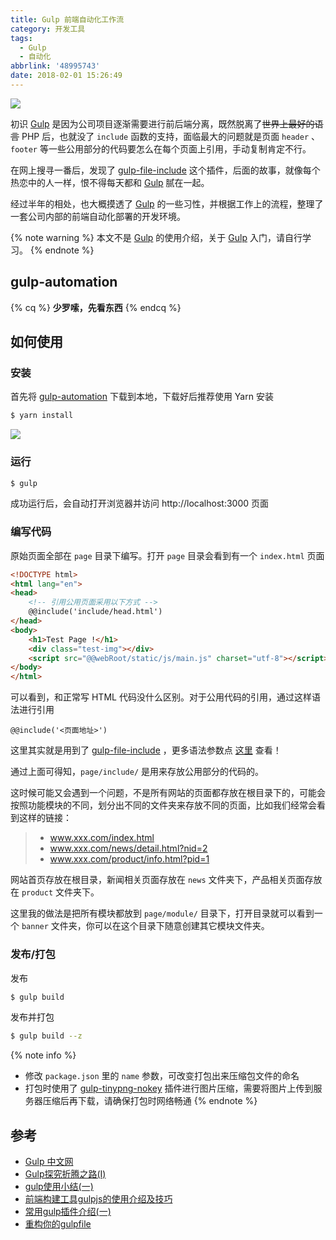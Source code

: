 ```yaml
---
title: Gulp 前端自动化工作流
category: 开发工具
tags:
  - Gulp
  - 自动化
abbrlink: '48995743'
date: 2018-02-01 15:26:49
---
```


![](https://i.loli.net/2018/02/01/5a72c21986995.png)

初识 [Gulp](https://www.gulpjs.com.cn/) 是因为公司项目逐渐需要进行前后端分离，既然脱离了~~世界上最好的语言~~ PHP 后，也就没了 `include` 函数的支持，面临最大的问题就是页面 `header` 、 `footer` 等一些公用部分的代码要怎么在每个页面上引用，手动复制肯定不行。

在网上搜寻一番后，发现了 [gulp-file-include](https://www.npmjs.com/package/gulp-file-include) 这个插件，后面的故事，就像每个热恋中的人一样，恨不得每天都和 [Gulp](https://www.gulpjs.com.cn/) 腻在一起。

经过半年的相处，也大概摸透了 [Gulp](https://www.gulpjs.com.cn/) 的一些习性，并根据工作上的流程，整理了一套公司内部的前端自动化部署的开发环境。

<!-- more -->

{% note warning %}
本文不是 [Gulp](https://www.gulpjs.com.cn/) 的使用介绍，关于 [Gulp](https://www.gulpjs.com.cn/) 入门，请自行学习。
{% endnote %}

## gulp-automation

{% cq %}
**少罗嗦，先看东西**
{% endcq %}

<script src='//gitee.com/eoner/gulp-automation/widget_preview'></script>

## 如何使用

### 安装

首先将 [gulp-automation](https://gitee.com/eoner/gulp-automation) 下载到本地，下载好后推荐使用 Yarn 安装

``` bash
$ yarn install
```

![](https://i.loli.net/2018/02/01/5a72cee181f7f.png)

### 运行

``` bash
$ gulp
```

成功运行后，会自动打开浏览器并访问 http://localhost:3000 页面

### 编写代码

原始页面全部在 `page` 目录下编写。打开 `page` 目录会看到有一个 `index.html` 页面

``` html
<!DOCTYPE html>
<html lang="en">
<head>
    <!-- 引用公用页面采用以下方式 -->
    @@include('include/head.html')
</head>
<body>
    <h1>Test Page !</h1>
    <div class="test-img"></div>
    <script src="@@webRoot/static/js/main.js" charset="utf-8"></script>
</body>
</html>
```

可以看到，和正常写 HTML 代码没什么区别。对于公用代码的引用，通过这样语法进行引用

```
@@include('<页面地址>')
```

这里其实就是用到了 [gulp-file-include](https://www.npmjs.com/package/gulp-file-include) ，更多语法参数点 [这里](https://www.npmjs.com/package/gulp-file-include) 查看！

通过上面可得知，`page/include/` 是用来存放公用部分的代码的。

这时候可能又会遇到一个问题，不是所有网站的页面都存放在根目录下的，可能会按照功能模块的不同，划分出不同的文件夹来存放不同的页面，比如我们经常会看到这样的链接：

> - www.xxx.com/index.html
> - www.xxx.com/news/detail.html?nid=2
> - www.xxx.com/product/info.html?pid=1

网站首页存放在根目录，新闻相关页面存放在 `news` 文件夹下，产品相关页面存放在 `product` 文件夹下。

这里我的做法是把所有模块都放到 `page/module/` 目录下，打开目录就可以看到一个 `banner` 文件夹，你可以在这个目录下随意创建其它模块文件夹。

### 发布/打包

发布

``` bash
$ gulp build
```

发布并打包

``` bash
$ gulp build --z
```

{% note info %}
- 修改 `package.json` 里的 `name` 参数，可改变打包出来压缩包文件的命名
- 打包时使用了 [gulp-tinypng-nokey](https://www.npmjs.com/package/gulp-tinypng-nokey) 插件进行图片压缩，需要将图片上传到服务器压缩后再下载，请确保打包时网络畅通
{% endnote %}

## 参考

- [Gulp 中文网](https://www.gulpjs.com.cn/)
- [Gulp探究折腾之路(I)](https://www.jianshu.com/p/9768a4dc7cf7)
- [gulp使用小结(一)](http://www.cnblogs.com/Darren_code/p/gulp.html)
- [前端构建工具gulpjs的使用介绍及技巧](http://www.cnblogs.com/2050/p/4198792.html)
- [常用gulp插件介绍(一)](http://pinkyjie.com/2015/08/02/commonly-used-gulp-plugins-part-1/)
- [重构你的gulpfile](http://pinkyjie.com/2015/03/24/refactor-your-gulpfile/)